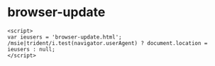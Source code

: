 # browser-update

```
<script>
var ieusers = 'browser-update.html';
/msie|trident/i.test(navigator.userAgent) ? document.location = ieusers : null;
</script>
```

